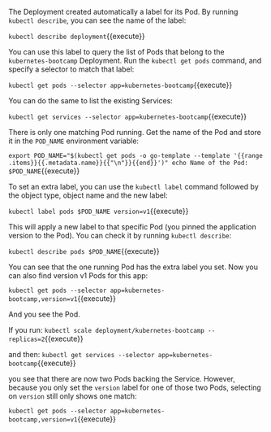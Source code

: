 The Deployment created automatically a label for its Pod.
By running `kubectl describe`, you can see the name of the label:

`kubectl describe deployment`{{execute}}

You can use this label to query the list of Pods that belong
to the `kubernetes-bootcamp` Deployment. Run the `kubectl get pods`
command, and specify a selector to match that label:

`kubectl get pods --selector app=kubernetes-bootcamp`{{execute}}

You can do the same to list the existing Services:

`kubectl get services --selector app=kubernetes-bootcamp`{{execute}}

There is only one matching Pod running.
Get the name of the Pod and store it in the `POD_NAME` environment variable:

`export POD_NAME="$(kubectl get pods -o go-template --template '{{range .items}}{{.metadata.name}}{{"\n"}}{{end}}')"
echo Name of the Pod: $POD_NAME`{{execute}}

To set an extra label, you can use the `kubectl label` command followed by
the object type, object name and the new label:

`kubectl label pods $POD_NAME version=v1`{{execute}}

This will apply a new label to that specific Pod (you pinned the application version to the Pod). You can check it by running `kubectl describe`:

`kubectl describe pods $POD_NAME`{{execute}}

You can see that the one running Pod has the extra label you
set.
Now you can also find version v1 Pods for this app:

`kubectl get pods --selector app=kubernetes-bootcamp,version=v1`{{execute}}

And you see the Pod.

If you run:
`kubectl scale deployment/kubernetes-bootcamp --replicas=2`{{execute}}

and then:
`kubectl get services --selector app=kubernetes-bootcamp`{{execute}}

you see that there are now two Pods backing the Service. However,
because you only set the `version` label for one of those two Pods,
selecting on `version` still only shows one match:

`kubectl get pods --selector app=kubernetes-bootcamp,version=v1`{{execute}}

